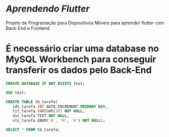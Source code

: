 # *Aprendendo Flutter*
Projeto de Programação para Dispositivos Móveis para aprender flutter com Back-End e Frontend
##
# É necessário criar uma database no MySQL Workbench para conseguir transferir os dados pelo Back-End
```sql
CREATE DATABASE IF NOT EXISTS test;

USE test;

CREATE TABLE tb_tarefa(
   idt_tarefa INT AUTO_INCREMENT PRIMARY KEY,
   tit_tarefa VARCHAR(30) NOT NULL,
   dsc_tarefa TEXT NOT NULL,
   sts_tarefa ENUM('B', 'M', 'A') NOT NULL);

SELECT * FROM tb_tarefa;
```
